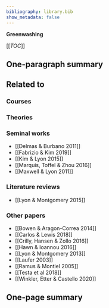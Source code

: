 ```yaml
---
bibliography: library.bib
show_metadata: false
---
```


**Greenwashing**

[[_TOC_]]

## One-paragraph summary

## Related to

### Courses

### Theories

### Seminal works
* [[Delmas & Burbano 2011]]
* [[Fabrizio & Kim 2019]]
* [[Kim & Lyon 2015]]
* [[Marquis, Toffel & Zhou 2016]]
* [[Maxwell & Lyon 2011]]

### Literature reviews
* [[Lyon & Montgomery 2015]]

### Other papers
* [[Bowen & Aragon-Correa 2014]]
* [[Carlos & Lewis 2018]]
* [[Crilly, Hansen & Zollo 2016]]
* [[Hawn & Ioannou 2016]]
* [[Lyon & Montgomery 2013]]
* [[Laufer 2003]]
* [[Ramus & Montiel 2005]]
* [[Testa et al 2018]]
* [[Winkler, Etter & Castello 2020]]

## One-page summary